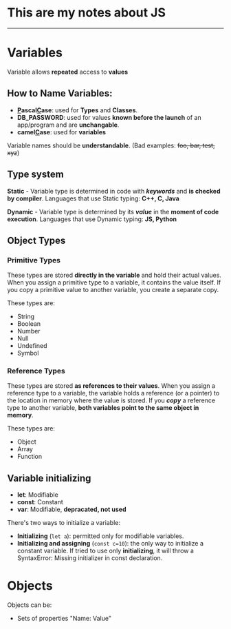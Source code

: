# This are my notes about JS
***
# Variables

Variable allows **repeated** access to **values**

## How to Name Variables:

- **<u>P</u>ascal<u>C</u>ase**: used for **Types** and **Classes**.
- **DB_PASSWORD**: used for values **known before the launch** of an app/program and are **unchangable**.
- **camel<u>C</u>ase**: used for **variables**

Variable names should be **understandable**. (Bad examples: ~~foo, bar, test, xyz~~)

## Type system

**Static** - Variable type is determined in code with **_keywords_** and **is checked by compiler**. Languages that use Static typing: **C++, C, Java**

**Dynamic** - Variable type is determined by its **_value_** in the **moment of code execution**. Languages that use Dynamic typing: **JS, Python**

## Object Types

### Primitive Types

These types are stored **directly in the variable** and hold their actual values. When you assign a primitive type to a variable, it contains the value itself. If you copy a primitive value to another variable, you create a separate copy.

These types are:

- String
- Boolean
- Number
- Null
- Undefined
- Symbol

### Reference Types

These types are stored **as references to their values**. When you assign a reference type to a variable, the variable holds a reference (or a pointer) to the location in memory where the value is stored. If you **_copy_** a reference type to another variable, **both variables point to the same object in memory**.

These types are:

- Object
- Array
- Function

## Variable initializing

- **let**: Modifiable
- **const**: Constant
- **var**: Modifiable, **depracated, not used**

There's two ways to initialize a variable:

- **Initializing** (``let a``): permitted only for modifiable variables.
- **Initializing and assigning** (``const c=10``): the only way to initialize a constant variable. If tried to use only **initializing**, it will throw a SyntaxError: Missing initializer in const declaration.

# Objects

Objects can be:

- Sets of properties "Name: Value"
